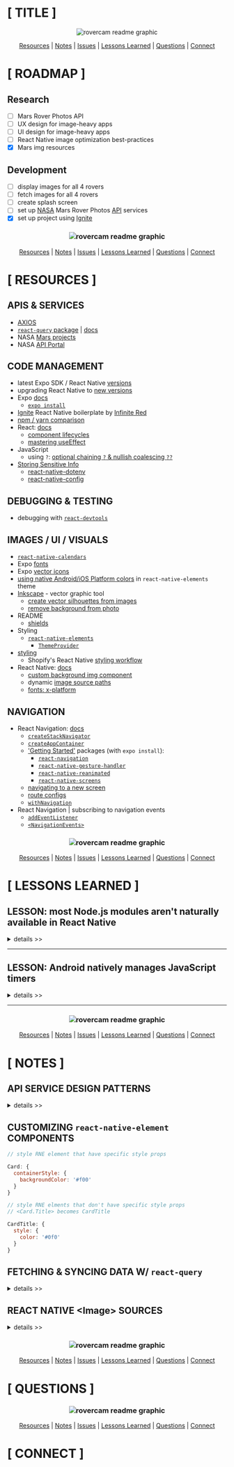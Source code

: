 # [ TITLE ]

<div align='center'>

![rovercam readme graphic](./assets/readme/build-notes-title.png)

</div>

<div align='center'>

[Resources](#resources) | [Notes](#notes) | [Issues](#issues) | [Lessons Learned](#lessons) | [Questions](#questions) | [Connect](#connect)

</div>

# [ ROADMAP ]

## **Research**

- [ ] Mars Rover Photos API
- [ ] UX design for image-heavy apps
- [ ] UI design for image-heavy apps
- [ ] React Native image optimization best-practices
- [x] Mars img resources

## **Development**

- [ ] display images for all 4 rovers
- [ ] fetch images for all 4 rovers
- [ ] create splash screen
- [ ] set up [NASA](https://api.nasa.gov/#mars-rover-photos) Mars Rover Photos [API](https://github.com/chrisccerami/mars-photo-api) services
- [x] set up project using [Ignite](https://github.com/infinitered/ignite)

<h3 id='resources' align='center'>

![rovercam readme graphic](./assets/readme/resources.png)

</h3>

<div align='center'>

[Resources](#resources) | [Notes](#notes) | [Issues](#issues) | [Lessons Learned](#lessons) | [Questions](#questions) | [Connect](#connect)

</div>

# [ RESOURCES ]

## APIS & SERVICES

- [AXIOS](https://github.com/axios/axios#axios)
- [`react-query` package](https://www.npmjs.com/package/react-query) | [docs](https://react-query.tanstack.com/)
- NASA [Mars projects](https://mars.nasa.gov/)
- NASA [API Portal](https://api.nasa.gov/)

## CODE MANAGEMENT

- latest Expo SDK / React Native [versions](https://docs.expo.dev/versions/latest/?redirected#each-expo-sdk-version-depends-on-a)
- upgrading React Native to [new versions](https://reactnative.dev/docs/upgrading)
- Expo [docs](https://docs.expo.dev)
  - [`expo install`](https://docs.expo.dev/guides/config-plugins/#expo-install)
- [Ignite](https://github.com/infinitered/ignite) React Native boilerplate by [Infinite Red](infinite.red)
- [npm / yarn comparison](https://classic.yarnpkg.com/en/docs/migrating-from-npm#toc-cli-commands-comparison)
- React: [docs](reactjs.org)
  - [component lifecycles](https://projects.wojtekmaj.pl/react-lifecycle-methods-diagram/)
  - [mastering useEffect](https://www.youtube.com/watch?v=dH6i3GurZW8)
- JavaScript
  - using `?`: [optional chaining `?` & nullish coalescing `??`](https://www.freecodecamp.org/news/how-the-question-mark-works-in-javascript/)
- [Storing Sensitive Info](https://reactnative.dev/docs/security#storing-sensitive-info)
  - [react-native-dotenv](https://github.com/goatandsheep/react-native-dotenv)
  - [react-native-config](https://github.com/luggit/react-native-config)

## DEBUGGING & TESTING

- debugging with [`react-devtools`](https://www.npmjs.com/package/react-devtools)

## IMAGES / UI / VISUALS

- [`react-native-calendars`](https://wix.github.io/react-native-calendars/docs/intro)
- Expo [fonts](https://docs.expo.dev/versions/latest/sdk/font/)
- Expo [vector icons](https://icons.expo.fyi/)
- [using native Android/iOS Platform colors](https://reactnativeelements.com/docs/customization#using-the-respective-platforms-native-colors) in `react-native-elements` theme
- [Inkscape](https://inkscape.org/) - vector graphic tool
  - [create vector silhouettes from images](https://www.youtube.com/watch?v=PRvqcfLToqY)
  - [remove background from photo](https://logosbynick.com/inkscape-how-to-remove-background/)
- README
  - [shields](https://shields.io/)
- Styling
  - [`react-native-elements`](https://reactnativeelements.com/)
    - [`ThemeProvider`](https://reactnativeelements.com/docs/customization#using-themeprovider)
- [styling](https://reactnative.dev/docs/style)
  - Shopify's React Native [styling workflow](https://shopify.engineering/5-ways-to-improve-your-react-native-styling-workflow)
- React Native: [docs](reactnative.dev)
  - [custom background img component](https://www.sitereq.com/post/two-easy-ways-to-add-react-native-background-image)
  - dynamic [image source paths](https://stackoverflow.com/a/41432660)
  - [fonts: x-platform](https://github.com/react-native-training/react-native-fonts)

## NAVIGATION

- React Navigation: [docs](https://reactnavigation.org/docs/4.x/getting-started)
  - [`createStackNavigator`](https://reactnavigation.org/docs/4.x/stack-navigator/)
  - [`createAppContainer`](https://reactnavigation.org/docs/4.x/app-containers#props-of-createappcontainer-on-react-native)
  - ['Getting Started'](https://reactnavigation.org/docs/4.x/getting-started) packages (with `expo install`):
    - [`react-navigation`](https://www.npmjs.com/package/react-navigation)
    - [`react-native-gesture-handler`](https://www.npmjs.com/package/react-native-gesture-handler)
    - [`react-native-reanimated`](https://www.npmjs.com/package/react-native-reanimated)
    - [`react-native-screens`](https://www.npmjs.com/package/react-native-screens)
  - [navigating to a new screen](https://reactnavigation.org/docs/4.x/navigating#navigating-to-a-new-screen)
  - [route configs](https://reactnavigation.org/docs/4.x/stack-navigator#routeconfigs)
  - [`withNavigation`](https://reactnavigation.org/docs/4.x/with-navigation/)
- React Navigation | subscribing to navigation events
  - [`addEventListener`](https://reactnavigation.org/docs/4.x/navigation-prop#addlistener---subscribe-to-updates-to-navigation-lifecycle)
  - [`<NavigationEvents>`](https://reactnavigation.org/docs/4.x/navigation-events)

<h3 id='lessons' align='center'>

![rovercam readme graphic](./assets/readme/lessons.png)

</h3>

<div align='center'>

[Resources](#resources) | [Notes](#notes) | [Issues](#issues) | [Lessons Learned](#lessons) | [Questions](#questions) | [Connect](#connect)

</div>

# [ LESSONS LEARNED ]

## **LESSON:** most Node.js modules aren't naturally available in React Native

<details>
<summary>details >></summary>

```reactnative
Unable to resolve module fs from <project path>/node_modules/dotenv/lib/main.js: fs could not be found within the project or in these directories: node_modules
```

### **Environment**

- `"react-query": "^3.34.14"`
- `"react-native": "0.64.3"`

### **Attempted**

- checked out these:
  - [using core node.js modules in react native apps](https://javascript.plainenglish.io/using-core-node-js-modules-in-react-native-apps-e6002a33b6ff)
  - issue [1871](https://github.com/facebook/react-native/issues/1871?ref=hackernoon.com)
  - issue [6253](https://github.com/facebook/react-native/issues/6253?ref=hackernoon.com)
  - `browserify` [handbook](https://github.com/browserify/browserify-handbook?ref=hackernoon.com#builtins)

### **Solution**

- [`browserify`](https://browserify.org/?ref=hackernoon.com) | bundles all of your deps so you can `require` them in the browser

### **Root Cause**

- Node.js is written in C++ so it can't get bundled with React Native's JavaScript bundle

</details>

<hr>

## **LESSON:** Android natively manages JavaScript timers

<details>
<summary>details >></summary>

```reactnative
Setting a timer for a long period of time, i.e. multiple minutes, is a performance and correctness issue on Android as it keeps the timer module awake, and timers can only be called when the app is in the foreground. See https://github.com/facebook/react-native/issues/12981 for more info.
(Saw setTimeout with duration 300000ms)
```

### **Evironment**

- `"react-query": "^3.34.14"`
- `"react-native": "0.64.3"`

### **Attempted**

- [x] check out [issue link](https://github.com/facebook/react-native/issues/12981) provided in warning message
  - _\* issue was locked 20JUL01 \*_
  - JS timers get tracked natively on Android - ie. dictates timer triggers. React Native monitors the triggered timers in relation to app lifecycle / rendering
  - IF: long timer is set - app open while timer active === all good
    - ELSE IF: app bg'd BEFORE timer finishes === timer wont activate until next app open
    - EXCEPTION: headless JS timers run when app is bg'd
  - IF: on-app-open timer activation doesn't matter === ignore the warning
    - ELSE IF: timer needs to live for life of session w/out foreground trigger === find your own fix for ignoring the timer on foreground (aka. a different pkg than the one causing the warning)
  - `Alarm Manager` not to be used to wake app - waking up apps with `setTimeout` = "bad idea" (from the core team)
  - warning remains for awareness
- [ ] explore `react-query` docs for a way to shorten/adjust the timer

### **Solution**

- find package that doesn't throw the warning
- quiet the warning

### **Root Cause**

```javascript
var _proto = Query.prototype;

_proto.setOptions = function setOptions(options) {
	var _this$options$cacheTi;

	this.options = (0, _extends2.default)({}, this.defaultOptions, options);
	this.meta = options == null ? void 0 : options.meta; // Default to 5 minutes if not cache time is set

	// this is where the 300 seconds (^^^ 5 minutes ^^^) is coming from in the warning
	this.cacheTime = Math.max(
		this.cacheTime || 0,
		(_this$options$cacheTi = this.options.cacheTime) != null
			? _this$options$cacheTi
			: 5 * 60 * 1000
	);
};

_proto.setDefaultOptions = function setDefaultOptions(options) {
	this.defaultOptions = options;
};

_proto.scheduleGc = function scheduleGc() {
	var _this = this;

	this.clearGcTimeout();

	// cacheTime implementation
	if ((0, _utils.isValidTimeout)(this.cacheTime)) {
		this.gcTimeout = setTimeout(function () {
			_this.optionalRemove();
		}, this.cacheTime);
	}
};
```

</details>

<hr>

<h3 id='notes' align='center'>

![rovercam readme graphic](./assets/readme/notes.png)

</h3>

<div align='center'>

[Resources](#resources) | [Notes](#notes) | [Issues](#issues) | [Lessons Learned](#lessons) | [Questions](#questions) | [Connect](#connect)

</div>

# [ NOTES ]

## **API SERVICE DESIGN PATTERNS**

<details>
<summary>details >></summary>

- Infinite Red’s “Ignite” React Native boilerplate [services/api setup](https://github.com/infinitered/ignite/tree/master/boilerplate/app/services/api)
- Tommy Groshong | [reduce state mgmt footprint](https://blog.testdouble.com/posts/2021-05-03-reduce-state-management-with-react-query/) with [React Query](https://react-query.tanstack.com/) ( [Tanner Linsley](https://twitter.com/tannerlinsley) )
- Kent Dodds
  - [app state mgmt with React](https://kentcdodds.com/blog/application-state-management-with-react)
  - faster React apps with [state colocation](https://kentcdodds.com/blog/state-colocation-will-make-your-react-app-faster)
  - [general colocation](https://kentcdodds.com/blog/colocation)
  - [use React Context effectively](https://kentcdodds.com/blog/how-to-use-react-context-effectively)
  - [fixing slow renders](https://kentcdodds.com/blog/fix-the-slow-render-before-you-fix-the-re-render)
- Net Ninja | [React Query tutorial playlist](https://www.youtube.com/playlist?list=PL4cUxeGkcC9jpi7Ptjl5b50p9gLjOFani)
- Better Dev | [make a stellar React + NASA API app](https://www.youtube.com/watch?v=UtRNVNkCBq8)

CHECK OUT LATER
( VORTX API ) [NestJS](https://nestjs.com/) | Node.js framework for building server-side apps & apis
Brad’s NestJS [crash course](https://www.youtube.com/watch?v=wqhNoDE6pb4)
used in `Ignite` | [Mobx-state-tree](https://mobx-state-tree.js.org/intro/welcome)
[`react-native-elements`](https://reactnativeelements.com/docs/overview)

MISC
[undici](https://github.com/nodejs/undici#undici) | Node.js http client ( getting added to Node )
[WHATWG](https://whatwg.org/) | web hypertext application technology working group

</details>

## **CUSTOMIZING `react-native-element` COMPONENTS**

```JavaScript
// style RNE element that have specific style props

Card: {
  containerStyle: {
    backgroundColor: '#f00'
  }
}

// style RNE elments that don't have specific style props
// <Card.Title> becomes CardTitle

CardTitle: {
  style: {
    color: '#0f0'
  }
}
```

## **FETCHING & SYNCING DATA W/ `react-query`**

<details>
<summary>details >></summary>

- worked through Android timer warning when using `react-query`

</details>

## **REACT NATIVE \<Image\> SOURCES**

<details>
<summary>details >></summary>

_why is something as simple as using local project images such a PITA.._

> _React Native docs: [ImageSource](https://reactnative.dev/docs/image#imagesource)_
>
> `number` - opaque type returned by something like `require('./image.jpg')`.

- [displaying images with React Native](https://blog.logrocket.com/>displaying-images-with-the-react-native-image-component/)

</details>

<h3 id='questions' align='center'>

![rovercam readme graphic](./assets/readme/questions.png)

</h3>

<div align='center'>

[Resources](#resources) | [Notes](#notes) | [Issues](#issues) | [Lessons Learned](#lessons) | [Questions](#questions) | [Connect](#connect)

</div>

# [ QUESTIONS ]

<h3 id='connect' align='center'>

![rovercam readme graphic](./assets/readme/connect.png)

</h3>

<div align='center'>

[Resources](#resources) | [Notes](#notes) | [Issues](#issues) | [Lessons Learned](#lessons) | [Questions](#questions) | [Connect](#connect)

</div>

# [ CONNECT ]
